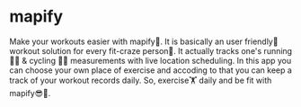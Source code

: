 # mapify

Make your workouts easier with mapify🙌. It is basically an user friendly🤩 workout solution for every fit-craze person💪. It actually tracks one's running 🏃‍♂️ & cycling 🚴‍♀️ measurements with live location scheduling. In this app you can choose your own place of exercise and accoding to that you can keep a track of your workout records daily. So, exercise🏋️ daily and be fit with mapify😎🤝.
